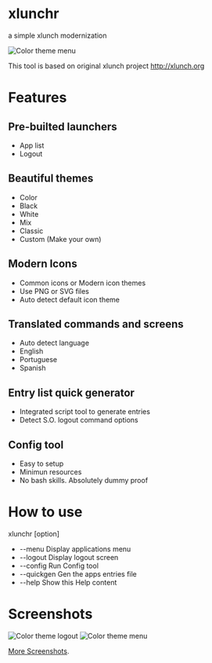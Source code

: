 # xlunchr
a simple xlunch modernization

![Color theme menu](https://raw.githubusercontent.com/saymoncoppi/xlunchr/master/base/docs/screenshots/xlunchr_theme_color_menu.png "Color theme menu")


This tool is based on original xlunch project http://xlunch.org



# Features
## Pre-builted launchers
- App list
- Logout

## Beautiful themes
- Color
- Black
- White
- Mix
- Classic
- Custom (Make your own)

## Modern Icons
- Common icons or Modern icon themes
- Use PNG or SVG files
- Auto detect default icon theme

## Translated commands and screens
- Auto detect language
- English
- Portuguese
- Spanish

## Entry list quick generator
- Integrated script tool to generate entries
- Detect S.O. logout command options

## Config tool
- Easy to setup
- Minimun resources
- No bash skills. Absolutely dummy proof

# How to use

xlunchr [option] 
- --menu 		Display applications menu 
- --logout 		Display logout screen
- --config 		Run Config tool
- --quickgen 	Gen the apps entries file
- --help 		Show this Help content

# Screenshots
![Color theme logout](https://raw.githubusercontent.com/saymoncoppi/xlunchr/master/base/docs/screenshots/xlunchr_theme_color_logout.png "Color theme logout")
![Color theme menu](https://raw.githubusercontent.com/saymoncoppi/xlunchr/master/base/docs/screenshots/xlunchr_theme_color_menu.png "Color theme menu")

[More Screenshots](https://github.com/saymoncoppi/xlunchr/tree/master/base/docs/screenshots).

